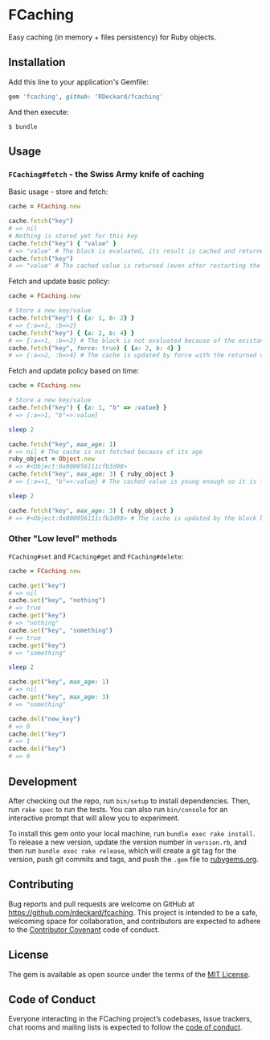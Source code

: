 # FCaching

Easy caching (in memory + files persistency) for Ruby objects.

## Installation

Add this line to your application's Gemfile:

```ruby
gem 'fcaching', github: 'RDeckard/fcaching'
```

And then execute:

    $ bundle

## Usage

### `FCaching#fetch` - the Swiss Army knife of caching

Basic usage - store and fetch:

```ruby
cache = FCaching.new

cache.fetch("key")
# => nil
# Nothing is stored yet for this key
cache.fetch("key") { "value" }
# => "value" # The block is evaluated, its result is cached and returned
cache.fetch("key")
# => "value" # The cached value is returned (even after restarting the script or application)
```

Fetch and update basic policy:

```ruby
cache = FCaching.new

# Store a new key/value
cache.fetch("key") { {a: 1, b: 2} }
# => {:a=>1, :b=>2}
cache.fetch("key") { {a: 2, b: 4} }
# => {:a=>1, :b=>2} # The block is not evaluated because of the existance of the cached value
cache.fetch("key", force: true) { {a: 2, b: 4} }
# => {:a=>2, :b=>4} # The cache is updated by force with the returned value of the block
```

Fetch and update policy based on time:

```ruby
cache = FCaching.new

# Store a new key/value
cache.fetch("key") { {a: 1, "b" => :value} }
# => {:a=>1, "b"=>:value}

sleep 2

cache.fetch("key", max_age: 1)
# => nil # The cache is not fetched because of its age
ruby_object = Object.new
# => #<Object:0x000056111cfb3d98>
cache.fetch("key", max_age: 3) { ruby_object }
# => {:a=>1, "b"=>:value} # The cached value is young enough so it is fetched, and the block is not evaluated

sleep 2

cache.fetch("key", max_age: 3) { ruby_object }
# => #<Object:0x000056111cfb3d98> # The cache is updated by the block because of its outdated age (sorry dude)
```

### Other "Low level" methods

`FCaching#set` and `FCaching#get` and `FCaching#delete`:

```ruby
cache = FCaching.new

cache.get("key")
# => nil
cache.set("key", "nothing")
# => true
cache.get("key")
# => "nothing"
cache.set("key", "something")
# => true
cache.get("key")
# => "something"

sleep 2

cache.get("key", max_age: 1)
# => nil
cache.get("key", max_age: 3)
# => "something"

cache.del("new_key")
# => 0
cache.del("key")
# => 1
cache.del("key")
# => 0
```

## Development

After checking out the repo, run `bin/setup` to install dependencies. Then, run `rake spec` to run the tests. You can also run `bin/console` for an interactive prompt that will allow you to experiment.

To install this gem onto your local machine, run `bundle exec rake install`. To release a new version, update the version number in `version.rb`, and then run `bundle exec rake release`, which will create a git tag for the version, push git commits and tags, and push the `.gem` file to [rubygems.org](https://rubygems.org).

## Contributing

Bug reports and pull requests are welcome on GitHub at https://github.com/rdeckard/fcaching. This project is intended to be a safe, welcoming space for collaboration, and contributors are expected to adhere to the [Contributor Covenant](http://contributor-covenant.org) code of conduct.

## License

The gem is available as open source under the terms of the [MIT License](https://opensource.org/licenses/MIT).

## Code of Conduct

Everyone interacting in the FCaching project’s codebases, issue trackers, chat rooms and mailing lists is expected to follow the [code of conduct](https://github.com/[USERNAME]/fcaching/blob/master/CODE_OF_CONDUCT.md).
